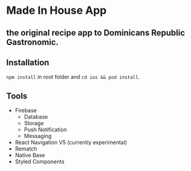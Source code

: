 # Made In House App

## the original recipe app to Dominicans Republic Gastronomic.

## Installation

`npm install` in root folder and `cd ios && pod install`.

## Tools

- Firebase
  - Database
  - Storage
  - Push Notification
  - Messaging
- React Navigation V5 (currently experimental)
- Rematch
- Native Base
- Styled Components
